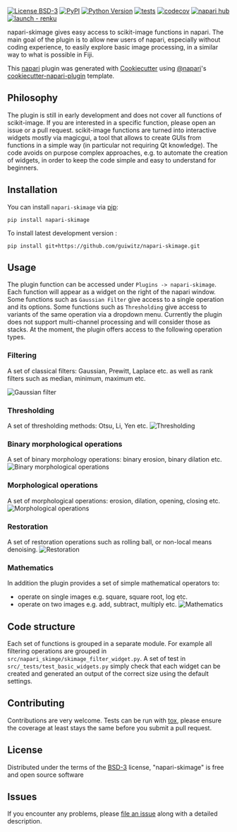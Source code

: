 
[![License BSD-3](https://img.shields.io/pypi/l/napari-skimage.svg?color=green)](https://github.com/guiwitz/napari-skimage/raw/main/LICENSE)
[![PyPI](https://img.shields.io/pypi/v/napari-skimage.svg?color=green)](https://pypi.org/project/napari-skimage)
[![Python Version](https://img.shields.io/pypi/pyversions/napari-skimage.svg?color=green)](https://python.org)
[![tests](https://github.com/guiwitz/napari-skimage/workflows/tests/badge.svg)](https://github.com/guiwitz/napari-skimage/actions)
[![codecov](https://codecov.io/gh/guiwitz/napari-skimage/branch/main/graph/badge.svg)](https://codecov.io/gh/guiwitz/napari-skimage)
[![napari hub](https://img.shields.io/endpoint?url=https://api.napari-hub.org/shields/napari-skimage)](https://napari-hub.org/plugins/napari-skimage)
[![launch - renku](https://renkulab.io/renku-badge.svg)](https://renkulab.io/projects/guillaume.witz1/napari-skimage/sessions/new?autostart=1)

napari-skimage gives easy access to scikit-image functions in napari. The main goal of the plugin is to allow new users of napari, especially without coding experience, to easily explore basic image processing, in a similar way to what is possible in Fiji.

This [napari] plugin was generated with [Cookiecutter] using [@napari]'s [cookiecutter-napari-plugin] template.

## Philosophy

The plugin is still in early development and does not cover all functions of scikit-image. If you are interested in a specific function, please open an issue or a pull request. scikit-image functions are turned into interactive widgets mostly via magicgui, a tool that allows to create GUIs from functions in a simple way (in particular not requiring Qt knowledge). The code avoids on purpose complex approaches, e.g. to automate the creation of widgets, in order to keep the code simple and easy to understand for beginners.

## Installation

You can install `napari-skimage` via [pip]:

    pip install napari-skimage



To install latest development version :

    pip install git+https://github.com/guiwitz/napari-skimage.git

## Usage

The plugin function can be accessed under ```Plugins -> napari-skimage```. Each function will appear as a widget on the right of the napari window. Some functions such as ```Gaussian Filter``` give access to a single operation and its options. Some functions such as ```Thresholding``` give access to variants of the same operation via a dropdown menu. Currently the plugin does not support multi-channel processing and will consider those as stacks. At the moment, the plugin offers access to the following operation types.

### Filtering

A set of classical filters: Gaussian, Prewitt, Laplace etc. as well as rank filters such as median, minimum, maximum etc.

![Gaussian filter](docs/gaussian.png)

### Thresholding
A set of thresholding methods: Otsu, Li, Yen etc.
![Thresholding](docs/thresholding.png)

### Binary morphological operations
A set of binary morphology operations: binary erosion, binary dilation etc.
![Binary morphological operations](docs/binary_morphology.png)

### Morphological operations
A set of morphological operations: erosion, dilation, opening, closing etc.
![Morphological operations](docs/morphology.png)

### Restoration
A set of restoration operations such as rolling ball, or non-local means denoising.
![Restoration](docs/denoise_nl.png)

### Mathematics 
In addition the plugin provides a set of simple mathematical operators to:
- operate on single images e.g. square, square root, log etc.
- operate on two images e.g. add, subtract, multiply etc.
![Mathematics](docs/simple_maths.png)

## Code structure

Each set of functions is grouped in a separate module. For example all filtering operations are grouped in ```src/napari_skimge/skimage_filter_widget.py```. A set of test in ```src/_tests/test_basic_widgets.py``` simply check that each widget can be created and generated an output of the correct size using the default settings.

## Contributing

Contributions are very welcome. Tests can be run with [tox], please ensure
the coverage at least stays the same before you submit a pull request.

## License

Distributed under the terms of the [BSD-3] license,
"napari-skimage" is free and open source software

## Issues

If you encounter any problems, please [file an issue] along with a detailed description.

[napari]: https://github.com/napari/napari
[Cookiecutter]: https://github.com/audreyr/cookiecutter
[@napari]: https://github.com/napari
[MIT]: http://opensource.org/licenses/MIT
[BSD-3]: http://opensource.org/licenses/BSD-3-Clause
[GNU GPL v3.0]: http://www.gnu.org/licenses/gpl-3.0.txt
[GNU LGPL v3.0]: http://www.gnu.org/licenses/lgpl-3.0.txt
[Apache Software License 2.0]: http://www.apache.org/licenses/LICENSE-2.0
[Mozilla Public License 2.0]: https://www.mozilla.org/media/MPL/2.0/index.txt
[cookiecutter-napari-plugin]: https://github.com/napari/cookiecutter-napari-plugin

[file an issue]: https://github.com/guiwitz/napari-skimage/issues

[napari]: https://github.com/napari/napari
[tox]: https://tox.readthedocs.io/en/latest/
[pip]: https://pypi.org/project/pip/
[PyPI]: https://pypi.org/
